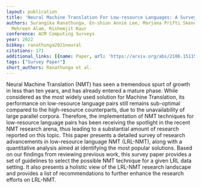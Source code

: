 ```yaml
---
layout: publication
title: 'Neural Machine Translation For Low-resource Languages: A Survey'
authors: Surangika Ranathunga, En-shiun Annie Lee, Marjana Prifti Skenduli, Ravi Shekhar,
  Mehreen Alam, Rishemjit Kaur
conference: ACM Computing Surveys
year: 2022
bibkey: ranathunga2021neural
citations: 171
additional_links: [{name: Paper, url: 'https://arxiv.org/abs/2106.15115'}]
tags: ["Survey Paper"]
short_authors: Ranathunga et al.
---
```

Neural Machine Translation (NMT) has seen a tremendous spurt of growth in
less than ten years, and has already entered a mature phase. While considered
as the most widely used solution for Machine Translation, its performance on
low-resource language pairs still remains sub-optimal compared to the
high-resource counterparts, due to the unavailability of large parallel
corpora. Therefore, the implementation of NMT techniques for low-resource
language pairs has been receiving the spotlight in the recent NMT research
arena, thus leading to a substantial amount of research reported on this topic.
This paper presents a detailed survey of research advancements in low-resource
language NMT (LRL-NMT), along with a quantitative analysis aimed at identifying
the most popular solutions. Based on our findings from reviewing previous work,
this survey paper provides a set of guidelines to select the possible NMT
technique for a given LRL data setting. It also presents a holistic view of the
LRL-NMT research landscape and provides a list of recommendations to further
enhance the research efforts on LRL-NMT.